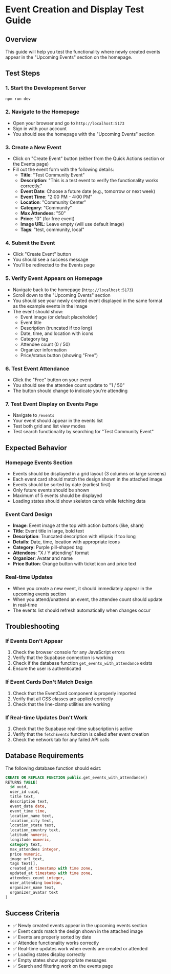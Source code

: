 # Event Creation and Display Test Guide

## Overview
This guide will help you test the functionality where newly created events appear in the "Upcoming Events" section on the homepage.

## Test Steps

### 1. Start the Development Server
```bash
npm run dev
```

### 2. Navigate to the Homepage
- Open your browser and go to `http://localhost:5173`
- Sign in with your account
- You should see the homepage with the "Upcoming Events" section

### 3. Create a New Event
- Click on "Create Event" button (either from the Quick Actions section or the Events page)
- Fill out the event form with the following details:
  - **Title**: "Test Community Event"
  - **Description**: "This is a test event to verify the functionality works correctly."
  - **Event Date**: Choose a future date (e.g., tomorrow or next week)
  - **Event Time**: "2:00 PM - 4:00 PM"
  - **Location**: "Community Center"
  - **Category**: "Community"
  - **Max Attendees**: "50"
  - **Price**: "0" (for free event)
  - **Image URL**: Leave empty (will use default image)
  - **Tags**: "test, community, local"

### 4. Submit the Event
- Click "Create Event" button
- You should see a success message
- You'll be redirected to the Events page

### 5. Verify Event Appears on Homepage
- Navigate back to the homepage (`http://localhost:5173`)
- Scroll down to the "Upcoming Events" section
- You should see your newly created event displayed in the same format as the example events in the image
- The event should show:
  - Event image (or default placeholder)
  - Event title
  - Description (truncated if too long)
  - Date, time, and location with icons
  - Category tag
  - Attendee count (0 / 50)
  - Organizer information
  - Price/status button (showing "Free")

### 6. Test Event Attendance
- Click the "Free" button on your event
- You should see the attendee count update to "1 / 50"
- The button should change to indicate you're attending

### 7. Test Event Display on Events Page
- Navigate to `/events`
- Your event should appear in the events list
- Test both grid and list view modes
- Test search functionality by searching for "Test Community Event"

## Expected Behavior

### Homepage Events Section
- Events should be displayed in a grid layout (3 columns on large screens)
- Each event card should match the design shown in the attached image
- Events should be sorted by date (earliest first)
- Only future events should be shown
- Maximum of 5 events should be displayed
- Loading states should show skeleton cards while fetching data

### Event Card Design
- **Image**: Event image at the top with action buttons (like, share)
- **Title**: Event title in large, bold text
- **Description**: Truncated description with ellipsis if too long
- **Details**: Date, time, location with appropriate icons
- **Category**: Purple pill-shaped tag
- **Attendees**: "X / Y attending" format
- **Organizer**: Avatar and name
- **Price Button**: Orange button with ticket icon and price text

### Real-time Updates
- When you create a new event, it should immediately appear in the upcoming events section
- When you attend/unattend an event, the attendee count should update in real-time
- The events list should refresh automatically when changes occur

## Troubleshooting

### If Events Don't Appear
1. Check the browser console for any JavaScript errors
2. Verify that the Supabase connection is working
3. Check if the database function `get_events_with_attendance` exists
4. Ensure the user is authenticated

### If Event Cards Don't Match Design
1. Check that the EventCard component is properly imported
2. Verify that all CSS classes are applied correctly
3. Check that the line-clamp utilities are working

### If Real-time Updates Don't Work
1. Check that the Supabase real-time subscription is active
2. Verify that the `fetchEvents` function is called after event creation
3. Check the network tab for any failed API calls

## Database Requirements

The following database function should exist:
```sql
CREATE OR REPLACE FUNCTION public.get_events_with_attendance()
RETURNS TABLE(
  id uuid,
  user_id uuid,
  title text,
  description text,
  event_date date,
  event_time time,
  location_name text,
  location_city text,
  location_state text,
  location_country text,
  latitude numeric,
  longitude numeric,
  category text,
  max_attendees integer,
  price numeric,
  image_url text,
  tags text[],
  created_at timestamp with time zone,
  updated_at timestamp with time zone,
  attendees_count integer,
  user_attending boolean,
  organizer_name text,
  organizer_avatar text
)
```

## Success Criteria
- ✅ Newly created events appear in the upcoming events section
- ✅ Event cards match the design shown in the attached image
- ✅ Events are properly sorted by date
- ✅ Attendee functionality works correctly
- ✅ Real-time updates work when events are created or attended
- ✅ Loading states display correctly
- ✅ Empty states show appropriate messages
- ✅ Search and filtering work on the events page
